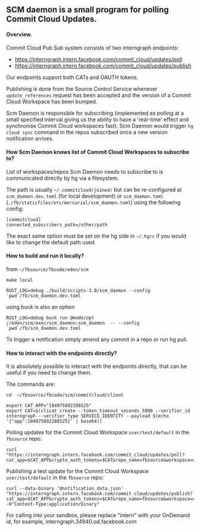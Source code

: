 ## SCM daemon is a small program for polling Commit Cloud Updates.

#### Overview.

Commit Cloud Pub Sub system consists of two interngraph endpoints:

* https://interngraph.intern.facebook.com/commit_cloud/updates/poll
* https://interngraph.intern.facebook.com/commit_cloud/updates/publish

Our endpoints support both CATs and OAUTH tokens.

Publishing is done from the Source Control Service whenever `update_references` request has been accepted and the version of a Commit Cloud Workspace has been bumped.

Scm Daemon is responsible for subscribing (implemented as polling at a small specified interval giving us the ability to have a 'real-time' effect and synchronise Commit Cloud workspaces fast). Scm Daemon would trigger `hg cloud sync` command in the repos subscribed once a new version notification arrives.

#### How Scm Daemon knows list of Commit Cloud Workspaces to subscribe to?

List of workspaces/repos Scm Daemon needs to subscribe to is communicated directly by hg via a filesystem.

The path is usually `~/.commitcloud/joined/` but can be re-configured at `scm_daemon.dev.toml` (for local development) or `scm_daemon.toml` (`./fb/staticfiles/etc/mercurial/scm_daemon.toml`) using the following config:

```
[commitcloud]
connected_subscribers_path=/other/path
```

The exact same option must be set on the hg side in `~/.hgrc` if you would like to change the default path used.


#### How to build and run it locally?

from `~/fbsource/fbcode/eden/scm`

```
make local

RUST_LOG=debug ./build/scripts-3.8/scm_daemon --config `pwd`/fb/scm_daemon.dev.toml
```

using buck is also an option

```
RUST_LOG=debug buck run @mode/opt  //eden/scm/exec/scm_daemon:scm_daemon  -- --config `pwd`/fb/scm_daemon.dev.toml
```

To trigger a notification simply amend any commit in a repo or run hg pull.



#### How to interact with the endpoints directly?

It is absolutely possible to interact with the endpoints directly, that can be useful if you need to change them.


The commands are:

```
cd  ~/fbsource/fbcode/scm/commitcloud/client
```

```
export CAT_APP="184975892288525"
export CAT=$(clicat create --token_timeout_seconds 5800 --verifier_id interngraph --verifier_type SERVICE_IDENTITY --payload $(echo '{"app":184975892288525}' | base64))
```

Polling updates for the Commit Cloud Workspace `user/test/default` in the `fbsource` repo:

```
curl "https://interngraph.intern.facebook.com/commit_cloud/updates/poll?cat_app=$CAT_APP&crypto_auth_tokens=$CAT&repo_name=fbsource&workspace=user%2Ftest%2Fdefault"
```

Publishing a test update for the Commit Cloud Workspace `user/test/default` in the `fbsource` repo:

```
curl --data-binary '@notification_data.json' "https://interngraph.intern.facebook.com/commit_cloud/updates/publish?cat_app=$CAT_APP&crypto_auth_tokens=$CAT&repo_name=fbsource&workspace=user%2Ftest%2Fdefault"  -H"Content-Type:application/binary"
```

For calling into your sandbox, please replace "intern" with your OnDemand id, for example, interngraph.34940.od.facebook.com
